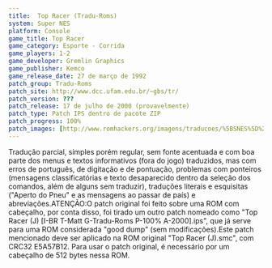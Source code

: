 ```yaml
---
title:  Top Racer (Tradu-Roms)
system: Super NES
platform: Console
game_title: Top Racer
game_category: Esporte - Corrida
game_players: 1-2
game_developer: Gremlin Graphics
game_publisher: Kemco
game_release_date: 27 de março de 1992
patch_group: Tradu-Roms
patch_site: http://www.dcc.ufam.edu.br/~gbs/tr/
patch_version: ???
patch_release: 17 de julho de 2000 (provavelmente)
patch_type: Patch IPS dentro de pacote ZIP
patch_progress: 100%
patch_images: [http://www.romhackers.org/imagens/traducoes/%5BSNES%5D%20Top%20Racer%20-%20Tradu-Roms%20-%201.png,http://www.romhackers.org/imagens/traducoes/%5BSNES%5D%20Top%20Racer%20-%20Tradu-Roms%20-%202.png,http://www.romhackers.org/imagens/traducoes/%5BSNES%5D%20Top%20Racer%20-%20Tradu-Roms%20-%203.png]
---
```

Tradução parcial, simples porém regular, sem fonte acentuada e com boa parte dos menus e textos informativos (fora do jogo) traduzidos, mas com erros de português, de digitação e de pontuação, problemas com ponteiros (mensagens classificatórias e texto desaparecido dentro da seleção dos comandos, além de alguns sem traduzir), traduções literais e esquisitas ("Aperto do Pneu" e as mensagens ao passar de país) e abreviações.ATENÇÃO:O patch original foi feito sobre uma ROM com cabeçalho, por conta disso, foi tirado um outro patch nomeado como "Top Racer (J) [I-BR T-Matt G-Tradu-Roms P-100% A-2000].ips", que já serve para uma ROM considerada "good dump" (sem modificações).Este patch mencionado deve ser aplicado na ROM original "Top Racer (J).smc", com CRC32 E5A57B12. Para usar o patch original, é necessário por um cabeçalho de 512 bytes nessa ROM.
